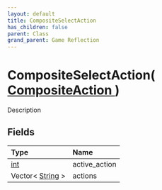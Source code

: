 ```yaml
---
layout: default
title: CompositeSelectAction
has_children: false
parent: Class
grand_parent: Game Reflection
---
```

# CompositeSelectAction( [ CompositeAction ](/docs/game-reflection/classes/composite_action) )
Description 

## Fields

| Type | Name |
|:-------------|:--------------|
| [int](/docs/game-reflection/enums/int) | active_action |
| Vector< [String](/docs/game-reflection/components/string) > | actions |

